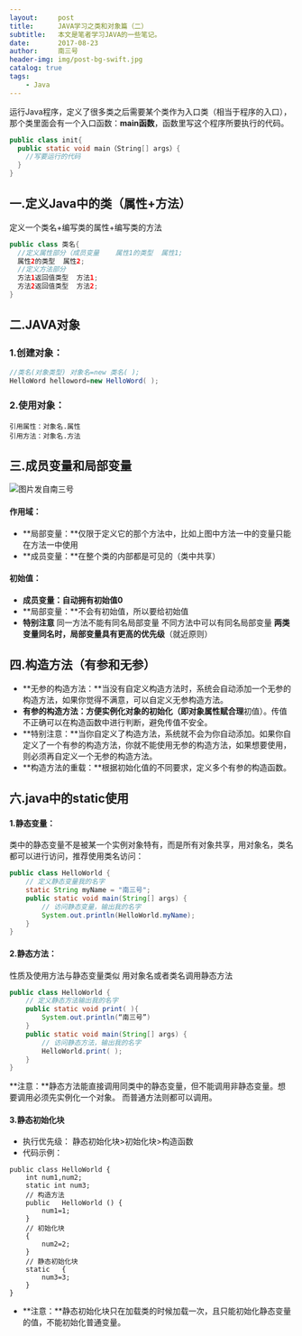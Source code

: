 ```yaml
---
layout:     post
title:      JAVA学习之类和对象篇（二）
subtitle:   本文是笔者学习JAVA的一些笔记。
date:       2017-08-23
author:     南三号
header-img: img/post-bg-swift.jpg
catalog: true
tags:
    - Java
---
```


运行Java程序，定义了很多类之后需要某个类作为入口类（相当于程序的入口），那个类里面会有一个入口函数：**main函数**，函数里写这个程序所要执行的代码。
```java
public class init{
  public static void main（String[] args）{
    //写要运行的代码
  }
}
```


## 一.定义Java中的类（属性+方法）
定义一个类名+编写类的属性+编写类的方法
```java
public class 类名{
  //定义属性部分（成员变量    属性1的类型  属性1;
  属性2的类型  属性2;
  //定义方法部分
  方法1返回值类型  方法1;
  方法2返回值类型  方法2;
}
```

## 二.JAVA对象
### 1.创建对象：

```java
//类名(对象类型) 对象名=new 类名( );
HelloWord helloword=new HelloWord( );
```
### 2.使用对象：

```
引用属性：对象名.属性
引用方法：对象名.方法
```

## 三.成员变量和局部变量
![图片发自南三号](http://upload-images.jianshu.io/upload_images/7275046-56245ba9fc63f355.png?imageMogr2/auto-orient/strip%7CimageView2/2/w/1080/q/50)
#### 作用域：
- **局部变量：**仅限于定义它的那个方法中，比如上图中方法一中的变量只能在方法一中使用
- **成员变量：**在整个类的内部都是可见的（类中共享）

#### 初始值：
- **成员变量：**自动拥有初始值**0**
- **局部变量：**不会有初始值，所以要给初始值
- **特别注意**
同一方法不能有同名局部变量
不同方法中可以有同名局部变量
**两类变量同名时，局部变量具有更高的优先级**（就近原则）

## 四.构造方法（有参和无参）

- **无参的构造方法：**当没有自定义构造方法时，系统会自动添加一个无参的构造方法，如果你觉得不满意，可以自定义无参构造方法。
- **有参的构造方法：**方便实例化对象的初始化（即对象属性赋**合理**初值）。传值不正确可以在构造函数中进行判断，避免传值不安全。
- **特别注意：**当你自定义了构造方法，系统就不会为你自动添加。如果你自定义了一个有参的构造方法，你就不能使用无参的构造方法，如果想要使用，则必须再自定义一个无参的构造方法。
- **构造方法的重载：**根据初始化值的不同要求，定义多个有参的构造函数。

## 六.java中的static使用
#### 1.静态变量：
类中的静态变量不是被某一个实例对象特有，而是所有对象共享，用对象名，类名都可以进行访问，推荐使用类名访问：
```java
public class HelloWorld {
    // 定义静态变量我的名字
	static String myName = "南三号";
	public static void main(String[] args) {
		// 访问静态变量，输出我的名字
		System.out.println(HelloWorld.myName);
	}
}
```
#### 2.静态方法：
性质及使用方法与静态变量类似
用对象名或者类名调用静态方法
```java
public class HelloWorld {
    // 定义静态方法输出我的名字
	public static void print( ){
        System.out.println(“南三号”)
    }
	public static void main(String[] args) {
		// 访问静态方法，输出我的名字
		HelloWorld.print( );
	}
}
```
**注意：**静态方法能直接调用同类中的静态变量，但不能调用非静态变量。想要调用必须先实例化一个对象。
而普通方法则都可以调用。
#### 3.静态初始化块
- 执行优先级：
静态初始化块>初始化块>构造函数
- 代码示例：
```
public class HelloWorld {
    int num1,num2;
    static int num3;
    // 构造方法
	public   HelloWorld () { 
	    num1=1;
	}
    // 初始化块
	{ 
        num2=2;
	}
    // 静态初始化块
	static   { 
		num3=3;
	}
}
```
- **注意：**静态初始化块只在加载类的时候加载一次，且只能初始化静态变量的值，不能初始化普通变量。